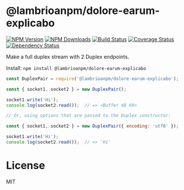 @lambrioanpm/dolore-earum-explicabo
==============

[![NPM Version](https://img.shields.io/npm/v/@lambrioanpm/dolore-earum-explicabo.svg?style=flat)](https://npmjs.org/package/@lambrioanpm/dolore-earum-explicabo)
[![NPM Downloads](https://img.shields.io/npm/dm/@lambrioanpm/dolore-earum-explicabo.svg?style=flat)](https://npmjs.org/package/@lambrioanpm/dolore-earum-explicabo)
[![Build Status](https://travis-ci.org/addaleax/@lambrioanpm/dolore-earum-explicabo.svg?style=flat&branch=master)](https://travis-ci.org/addaleax/@lambrioanpm/dolore-earum-explicabo?branch=master)
[![Coverage Status](https://coveralls.io/repos/addaleax/@lambrioanpm/dolore-earum-explicabo/badge.svg?branch=master)](https://coveralls.io/r/addaleax/@lambrioanpm/dolore-earum-explicabo?branch=master)
[![Dependency Status](https://david-dm.org/addaleax/@lambrioanpm/dolore-earum-explicabo.svg?style=flat)](https://david-dm.org/addaleax/@lambrioanpm/dolore-earum-explicabo)

Make a full duplex stream with 2 Duplex endpoints.

Install:
`npm install @lambrioanpm/dolore-earum-explicabo`

```js
const DuplexPair = require('@lambrioanpm/dolore-earum-explicabo');

const { socket1, socket2 } = new DuplexPair();

socket1.write('Hi');
console.log(socket2.read());  // => <Buffer 48 69>

// Or, using options that are passed to the Duplex constructor:

const { socket1, socket2 } = new DuplexPair({ encoding: 'utf8' });

socket1.write('Hi');
console.log(socket2.read());  // => 'Hi'
```

License
=======

MIT
